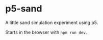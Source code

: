 # p5-sand

A little sand simulation experiment using p5.

Starts in the browser with `npm run dev`.
